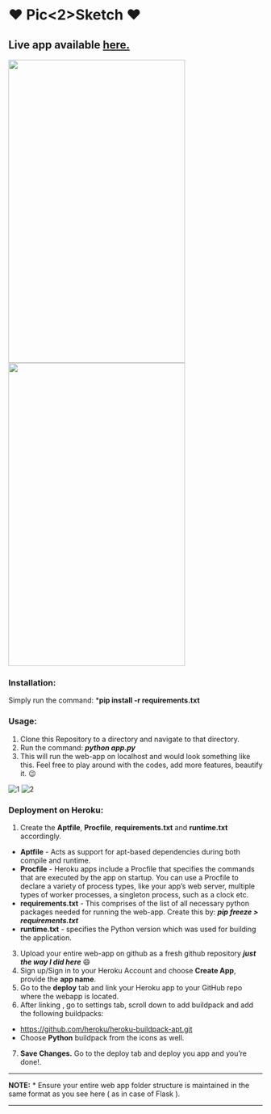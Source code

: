 # :heart: Pic<2>Sketch :heart:
## Live app available [here.](https://pic2sketch.herokuapp.com)

<img src="https://user-images.githubusercontent.com/29462447/90712398-92a35f80-e2c0-11ea-8fe2-031a7e67a0bc.jpg" data-canonical-src="https://user-images.githubusercontent.com/29462447/90712398-92a35f80-e2c0-11ea-8fe2-031a7e67a0bc.jpg" width="350" height="600" />

<img src="https://user-images.githubusercontent.com/29462447/90712401-946d2300-e2c0-11ea-8312-b44e033bb413.jpg" data-canonical-src="https://user-images.githubusercontent.com/29462447/90712401-946d2300-e2c0-11ea-8312-b44e033bb413.jpg" width="350" height="600" />


### Installation:
Simply run the command: ***pip install -r requirements.txt** 

### Usage:
1. Clone this Repository to a directory and navigate to that directory.
2. Run the command: ***python app.py***
3. This will run the web-app on localhost and would look something like this. Feel free to play around with the codes, add more features, beautify it. :wink:

![1](https://user-images.githubusercontent.com/29462447/90712408-959e5000-e2c0-11ea-876f-db71875fe0bd.png)
![2](https://user-images.githubusercontent.com/29462447/90712409-9636e680-e2c0-11ea-9b82-a7848403d54c.png)

### Deployment on Heroku:
1. Create the **Aptfile**, **Procfile**, **requirements.txt** and **runtime.txt** accordingly.
  * **Aptfile** - Acts as support for apt-based dependencies during both compile and runtime.
  * **Procfile** - Heroku apps include a Procfile that specifies the commands that are executed by the app on startup. You can use a Procfile to declare a variety of process types, like your app’s web server, multiple types of worker processes, a singleton process, such as a clock etc.
  * **requirements.txt** - This comprises of the list of all necessary python packages needed for running the web-app. Create this by: ***pip freeze > requirements.txt***
  * **runtime.txt** - specifies the Python version which was used for building the application.

3. Upload your entire web-app on github as a fresh github repository ___just the way I did here___ :smile:
4. Sign up/Sign in to your Heroku Account and choose **Create App**, provide the **app name**.
5. Go to the **deploy** tab and link your Heroku app to your GitHub repo where the webapp is located.
6. After linking , go to settings tab, scroll down to add buildpack and add the following buildpacks:
  * https://github.com/heroku/heroku-buildpack-apt.git
  * Choose **Python** buildpack from the icons as well.

7. **Save Changes.** Go to the deploy tab and deploy you app and you’re done!.

<hr>
<b>NOTE:</b>
 *  Ensure your entire web app folder structure is maintained in the same format as you see here ( as in case of Flask ).
<hr>


